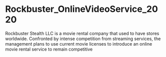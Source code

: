 # Rockbuster_OnlineVideoService_2020
 Rockbuster Stealth LLC is a movie rental company that used to have stores worldwide. Confronted by intense competition from streaming services, the management plans to use current movie licenses to introduce an online movie rental service to remain competitive
